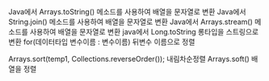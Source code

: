 
Java에서 Arrays.toString() 메소드를 사용하여 배열을 문자열로 변환
Java에서 String.join() 메소드를 사용하여 배열을 문자열로 변환
Java에서 Arrays.stream() 메소드를 사용하여 배열을 문자열로 변환
java에서 Long.toString 롱타입을 스트링으로 변환
for(데이터타입 변수이름 : 변수이름)
뒤변수 이름으로 정렬

Arrays.sort(temp1, Collections.reverseOrder()); 내림차순정렬
Arrays.soft() 배열을 정렬
